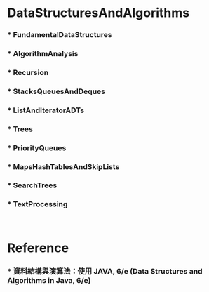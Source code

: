 DataStructuresAndAlgorithms
=====
### * FundamentalDataStructures
### * AlgorithmAnalysis
### * Recursion
### * StacksQueuesAndDeques
### * ListAndIteratorADTs
### * Trees
### * PriorityQueues
### * MapsHashTablesAndSkipLists
### * SearchTrees
### * TextProcessing
<br />

Reference
=====
### * 資料結構與演算法：使用 JAVA, 6/e (Data Structures and Algorithms in Java, 6/e)
